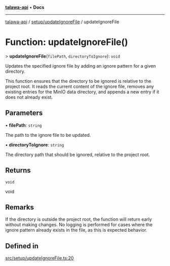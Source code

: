 [**talawa-api**](../../../README.md) • **Docs**

***

[talawa-api](../../../modules.md) / [setup/updateIgnoreFile](../README.md) / updateIgnoreFile

# Function: updateIgnoreFile()

\> **updateIgnoreFile**(`filePath`, `directoryToIgnore`): `void`

Updates the specified ignore file by adding an ignore pattern for a given directory.

This function ensures that the directory to be ignored is relative to the project root.
It reads the current content of the ignore file, removes any existing entries for the MinIO data directory,
and appends a new entry if it does not already exist.

## Parameters

• **filePath**: `string`

The path to the ignore file to be updated.

• **directoryToIgnore**: `string`

The directory path that should be ignored, relative to the project root.

## Returns

`void`

void

## Remarks

If the directory is outside the project root, the function will return early without making changes.
No logging is performed for cases where the ignore pattern already exists in the file, as this is expected behavior.

## Defined in

[src/setup/updateIgnoreFile.ts:20](https://github.com/PalisadoesFoundation/talawa-api/blob/f4877b986932181336f42a7336754de05976cd97/src/setup/updateIgnoreFile.ts#L20)
